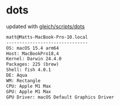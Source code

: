 # dots

updated with [gleich/scripts/dots](https://github.com/gleich/scripts/tree/main/dots)

```txt
matt@Matts-MacBook-Pro-10.local 
------------------------------- 
OS: macOS 15.4 arm64 
Host: MacBookPro18,4 
Kernel: Darwin 24.4.0 
Packages: 225 (brew) 
Shell: fish 4.0.1 
DE: Aqua 
WM: Rectangle 
CPU: Apple M1 Max 
GPU: Apple M1 Max 
GPU Driver: macOS Default Graphics Driver
```